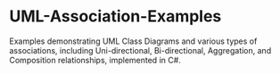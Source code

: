 # UML-Association-Examples
 Examples demonstrating UML Class Diagrams and various types of associations, including Uni-directional, Bi-directional, Aggregation, and Composition relationships, implemented in C#.
